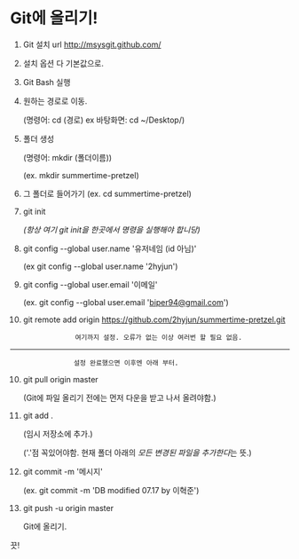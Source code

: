 # Git에 올리기!

1. Git 설치 url http://msysgit.github.com/
2. 설치 옵션 다 기본값으로.
3. Git Bash 실행
4. 원하는 경로로 이동.

	(명령어: cd (경로) ex 바탕화면: cd ~/Desktop/)
5. 폴더 생성

	(명령어: mkdir (폴더이름))

	(ex. mkdir summertime-pretzel)
6. 그 폴더로 들어가기
	(ex. cd summertime-pretzel)

6. git init
	
	*(항상 여기 git init을 한곳에서 명령을 실행해야 합니당)*

7. git config --global user.name '유저네임 (id 아님)'

	(ex git config --global user.name '2hyjun')

8. git config --global user.email '이메일'

	(ex. git config --global user.email 'biper94@gmail.com')

9. git remote add origin https://github.com/2hyjun/summertime-pretzel.git

					여기까지 설정. 오류가 없는 이상 여러번 할 필요 없음.
------------------------------------------------------------------------------------
					설정 완료했으면 이후엔 아래 부터.
10. git pull origin master 

	(Git에 파일 올리기 전에는 먼저 다운을 받고 나서 올려야함.)

11. git add .

	(임시 저장소에 추가.)

	('.'점 꼭있어야함. 현재 폴더 아래의 *모든 변경된 파일을 추가한다*는 뜻.)

12. git commit -m '메시지'

	(ex. git commit -m 'DB modified 07.17 by 이혁준')

13. git push -u origin master

	Git에 올리기.

끗!


